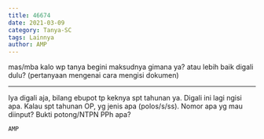 ```yaml
---
title: 46674
date: 2021-03-09
category: Tanya-SC
tags: Lainnya
author: AMP
---
```


mas/mba kalo wp tanya begini maksudnya gimana ya? atau lebih baik digali dulu? (pertanyaan mengenai cara mengisi dokumen)

---

Iya digali aja, bilang ebupot tp keknya spt tahunan ya. Digali ini lagi ngisi apa. Kalau spt tahunan OP, yg jenis apa (polos/s/ss). Nomor apa yg mau diinput? Bukti potong/NTPN PPh apa?

`AMP`
